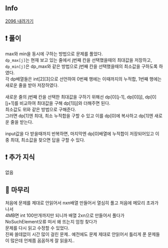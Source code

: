 ## Info

<a href="https://www.acmicpc.net/problem/2096" rel="nofollow">2096 내려가기</a>

## ❗ 풀이

max와 min을 동시에 구하는 방법으로 문제를 풀었다.<br/>
`dp_max[j]`는 현재 보고 있는 줄에서 j번째 칸을 선택했을때의 최대값을 저장하고,<br/>
`dp_min[j]`은 dp_max와 같은 방법으로 j번째 칸을 선택했을때의 최소값을 구하도록 하였다.<br/>
각 dp배열들은 int[2][3]으로 선언하여 0번째 행에는 이때까지의 누적합, 1번째 행에는 새로운 줄을 받아 저장하였다.<br/>
<br/>
새로운 줄의 j번째 칸을 선택한 최대값을 구하기 위해선 dp[0][j-1], dp[0][j], dp[0][j+1]를 비교하여
최대값을 구해 dp[1][j]와 더해주면 된다.<br/>
최소값도 위와 같은 방법으로 구해준다.
<br/>
그러면 dp[1]엔 최대, 최소 누적합을 구할 수 있고 이를 dp[0]에 복사하고 dp[1]엔 새로운 줄을 받는다.<br/>
<br/>
input값을 다 받을때까지 반복하면, 마지막엔 dp[0]배열에 누적합이 저장되어있고 이 중 최대, 최소값을 찾으면 답을 구할 수 있다. 

## ❗ 추가 지식

없음

## 🙂 마무리

처음에 문제를 제대로 안읽어서 nxn배열 만들어서 열심히 풀고 처음에 메모리 초과가 나서 <br/>
4MB면 int 100만개까지만 되니까 배열 2xn으로 만들어서 풀다가 <br/>
NoSuchElement오류 떠서 왜 뜨는지 엄청 찾다가 <br/>
문제를 다시 읽고 수정할 수 있었다.<br/>
진짜 쓸데없이 시간 많이 걸린 문제.. 예전에도 문제 제대로 안읽어서 틀리게 푼 문제들이 많은데
언제쯤 꼼꼼하게 잘 읽을지..<br/>
